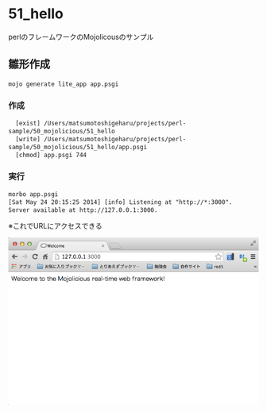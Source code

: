 51_hello
===========

perlのフレームワークのMojolicousのサンプル

## 雛形作成
```
mojo generate lite_app app.psgi
```

### 作成
```
  [exist] /Users/matsumotoshigeharu/projects/perl-sample/50_mojolicious/51_hello
  [write] /Users/matsumotoshigeharu/projects/perl-sample/50_mojolicious/51_hello/app.psgi
  [chmod] app.psgi 744
```

### 実行
```
morbo app.psgi
[Sat May 24 20:15:25 2014] [info] Listening at "http://*:3000".
Server available at http://127.0.0.1:3000.
```
※これでURLにアクセスできる

<img src="https://github.com/mshige1979/perl-sample/blob/master/50_mojolicious/51_hello/mojolicious_0001.png"></img>

